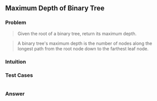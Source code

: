 ## Maximum Depth of Binary Tree

### Problem

> Given the root of a binary tree, return its maximum depth.

> A binary tree's maximum depth is the number of nodes along the longest
> path from the root node down to the farthest leaf node.

### Intuition

### Test Cases

```{.rs include=src/questions/maximum_depth_of_binary_tree.rs startLine=5 endLine=10}

```

### Answer

```{.rs include=src/questions/maximum_depth_of_binary_tree.rs startLine=11 endLine=50}

```

